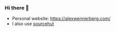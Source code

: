 ### Hi there 👋

* Personal website: https://alexwennerberg.com/
* I also use [sourcehut](https://git.sr.ht/~aw)
